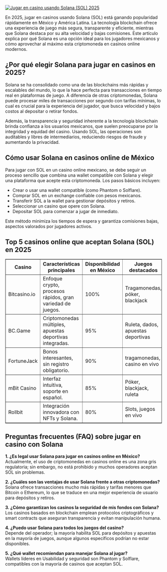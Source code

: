 [![Jugar en casino usando Solana (SOL) 2025](https://123-caf.pages.dev/gitsignup.png)](https://vrmoo.ru/Bt82HjjY)

<div>     <p>En 2025, jugar en casinos usando Solana (SOL) está ganando popularidad rápidamente en México y América Latina. La tecnología blockchain ofrece una experiencia de juego más segura, transparente y eficiente, mientras que Solana destaca por su alta velocidad y bajas comisiones. Este artículo explica por qué Solana es una opción ideal para los jugadores mexicanos y cómo aprovechar al máximo esta criptomoneda en casinos online modernos.</p>   </div>    <h2>¿Por qué elegir Solana para jugar en casinos en 2025?</h2>   <div>     <p>Solana se ha consolidado como una de las blockchains más rápidas y escalables del mundo, lo que la hace perfecta para transacciones en tiempo real en plataformas de juego. A diferencia de otras criptomonedas, Solana puede procesar miles de transacciones por segundo con tarifas mínimas, lo cual es crucial para la experiencia del jugador, que busca velocidad y bajos costos al depositar o retirar fondos.</p>     <p>Además, la transparencia y seguridad inherente a la tecnología blockchain brinda confianza a los usuarios mexicanos, que suelen preocuparse por la integridad y equidad del casino. Usando SOL, las operaciones son auditables y libres de intermediarios, reduciendo riesgos de fraude y aumentando la privacidad.</p>   </div>    <h2>Cómo usar Solana en casinos online de México</h2>   <div>     <p>Para jugar con SOL en un casino online mexicano, se debe seguir un proceso sencillo que combina una wallet compatible con Solana y elegir una plataforma que acepte esta criptomoneda. Los pasos básicos incluyen:</p>     <ul>       <li>Crear o usar una wallet compatible (como Phantom o Solflare).</li>       <li>Comprar SOL en un exchange confiable con pesos mexicanos.</li>       <li>Transferir SOL a la wallet para gestionar depósitos y retiros.</li>       <li>Seleccionar un casino que opere con Solana.</li>       <li>Depositar SOL para comenzar a jugar de inmediato.</li>     </ul>     <p>Este método minimiza los tiempos de espera y garantiza comisiones bajas, aspectos valorados por jugadores activos.</p>   </div>    <h2>Top 5 casinos online que aceptan Solana (SOL) en 2025</h2>   <table border="1" cellpadding="5" cellspacing="0">     <thead>       <tr>         <th>Casino</th>         <th>Características principales</th>         <th>Disponibilidad en México</th>         <th>Juegos destacados</th>       </tr>     </thead>     <tbody>       <tr>         <td>Bitcasino.io</td>         <td>Enfoque crypto, procesos rápidos, gran variedad de juegos.</td>         <td>100%</td>         <td>Tragamonedas, póker, blackjack</td>       </tr>       <tr>         <td>BC.Game</td>         <td>Criptomonedas múltiples, apuestas deportivas integradas.</td>         <td>95%</td>         <td>Ruleta, dados, apuestas deportivas</td>       </tr>       <tr>         <td>FortuneJack</td>         <td>Bonos interesantes, sin registro obligatorio.</td>         <td>90%</td>         <td>tragamonedas, casino en vivo</td>       </tr>       <tr>         <td>mBit Casino</td>         <td>Interfaz intuitiva, soporte en español.</td>         <td>85%</td>         <td>Póker, blackjack, ruleta</td>       </tr>       <tr>         <td>Rollbit</td>         <td>Integración innovadora con NFTs y Solana.</td>         <td>80%</td>         <td>Slots, juegos en vivo</td>       </tr>     </tbody>   </table>    <h2>Preguntas frecuentes (FAQ) sobre jugar en casino con Solana</h2>   <div>     <p><strong>1. ¿Es legal usar Solana para jugar en casinos online en México?</strong><br>     Actualmente, el uso de criptomonedas en casinos online es una zona gris regulatoria; sin embargo, no está prohibido y muchos operadores aceptan SOL sin problemas.</p>        <p><strong>2. ¿Cuáles son las ventajas de usar Solana frente a otras criptomonedas?</strong><br>     Solana ofrece transacciones mucho más rápidas y tarifas menores que Bitcoin o Ethereum, lo que se traduce en una mejor experiencia de usuario para depósitos y retiros.</p>        <p><strong>3. ¿Cómo garantizan los casinos la seguridad de mis fondos con Solana?</strong><br>     Los casinos basados en blockchain emplean protocolos criptográficos y smart contracts que aseguran transparencia y evitan manipulación humana.</p>        <p><strong>4. ¿Puedo usar Solana para todos los juegos del casino?</strong><br>     Depende del operador; la mayoría habilita SOL para depósitos y apuestas en la mayoría de juegos, aunque algunos específicos podrían no estar disponibles.</p>        <p><strong>5. ¿Qué wallet recomiendan para manejar Solana al jugar?</strong><br>     Wallets líderes en Usabilidad y seguridad son Phantom y Solflare, compatibles con la mayoría de casinos que aceptan SOL.</p>   </div>